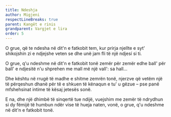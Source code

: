 ```yaml
---
title: Ndeshja
author: Migjeni
respectLineBreaks: true
parent: Kangët e rinis
grandparent: Vargjet e lira
order: 5
---
```


O grue, që te ndesha në dit'n e fatkobit tem,
kur prirja njellte e syt' shikojshin zi
e ndjejshe veten se dhe unë jam fli
të një ndjesí
si ti.

O grue, q'u ndeshme në dit'n e fatkobit tonë
zemër për zemër edhe ball' për ball'
e ndjesitë n'u shprehen me mall
më një vall':
sa hall…

Dhe kështu në rrugë të madhe e shitme zemrën tonë,
njerzve që vetëm një të përqeshun dhanë për tê
e shkuen të kënaqun e tu' u gëzue – pse
panë mfshehsinat intime të kësaj jetesës sonë.

E na, dhe një dhimbë të sinqertë tue ndijë,
vuejshim me zemër të ndrydhun si dy fëmijë
të humbun ndër vise të hueja naten, vonë,
o grue, q'u ndeshme në dit'n e fatkobit tonë.

